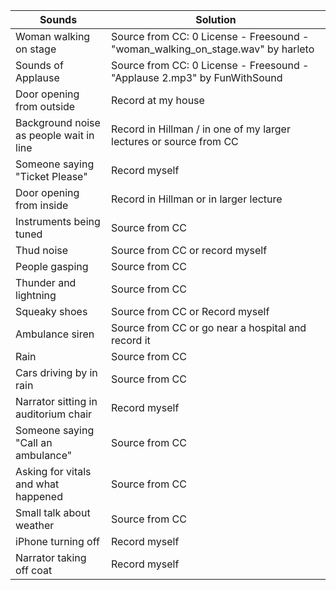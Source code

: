 <html>
<body>
<!--StartFragment-->

Sounds | Solution
-- | --
Woman walking on stage | Source from CC: 0 License - Freesound - "woman_walking_on_stage.wav" by harleto 
Sounds of Applause | Source from CC: 0 License - Freesound - "Applause 2.mp3" by FunWithSound
Door opening from outside |	Record at my house
Background noise as people wait in line |	Record in Hillman / in one of my larger lectures or source from CC
Someone saying "Ticket Please" |	Record myself
Door opening from inside | Record in Hillman or in larger lecture
Instruments being tuned |	Source from CC
Thud noise |	Source from CC or record myself
People gasping	| Source from CC
Thunder and lightning	| Source from CC
Squeaky shoes | Source from CC or Record myself 
Ambulance siren | Source from CC or go near a hospital and record it 
Rain | Source from CC
Cars driving by in rain | Source from CC
Narrator sitting in auditorium chair | Record myself 
Someone saying "Call an ambulance" | Source from CC
Asking for vitals and what happened | Source from CC
Small talk about weather | Source from CC
iPhone turning off | Record myself 
Narrator taking off coat | Record myself 


<!--EndFragment-->
</body>
</html>